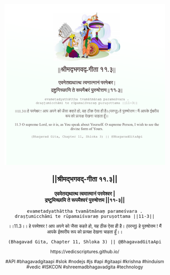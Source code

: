 <img src="../../asset/BG_11_3.png"/>
<center><h2>||श्रीमद्‍भगवद्‍-गीता ११.३||</h2>
<h3>एवमेतद्यथात्थ त्वमात्मानं परमेश्वर |<br/>द्रष्टुमिच्छामि ते रूपमैश्वरं पुरुषोत्तम ||११-३||</h3>
<pre>evametadyathāttha tvamātmānaṃ parameśvara .<br/>draṣṭumicchāmi te rūpamaiśvaraṃ puruṣottama ||11-3||</pre>
<p>।।11.3।। हे परमेश्वर ! आप अपने को जैसा कहते हो, यह ठीक ऐसा ही है। (परन्तु) हे पुरुषोत्तम ! मैं आपके ईश्वरीय रूप को प्रत्यक्ष देखना चाहता हूँ।।</p>
<pre>(Bhagavad Gita, Chapter 11, Shloka 3) || @BhagavadGitaApi</pre><p>https://vedicscriptures.github.io/</p><p>#API #bhagavadgitaapi #slok #nodejs #js #api #gitaapi #krishna #hinduism #vedic #ISKCON #shreemadbhagavadgita #technology</p></center>